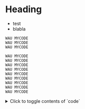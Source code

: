 # Heading
* test
* blabla

```
WAU MYCODE
WAU MYCODE
WAU MYCODE

WAU MYCODE
WAU MYCODE
WAU MYCODE
WAU MYCODE
WAU MYCODE
WAU MYCODE
WAU MYCODE
WAU MYCODE
WAU MYCODE

```
<details>
<summary>Click to toggle contents of `code`</summary>


CODE!
</details>

